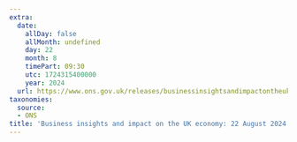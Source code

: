 ```yaml
---
extra:
  date:
    allDay: false
    allMonth: undefined
    day: 22
    month: 8
    timePart: 09:30
    utc: 1724315400000
    year: 2024
  url: https://www.ons.gov.uk/releases/businessinsightsandimpactontheukeconomy22august2024
taxonomies:
  source:
  - ONS
title: 'Business insights and impact on the UK economy: 22 August 2024'
---
```

